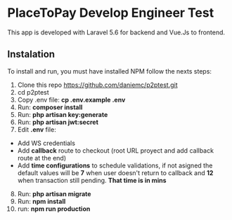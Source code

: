 # PlaceToPay Develop Engineer Test

This app is developed with Laravel 5.6 for backend and Vue.Js to frontend.

## Instalation

To install and run, you must have installed NPM follow the nexts steps:

1. Clone this repo https://github.com/daniemc/p2ptest.git
2. cd p2ptest
3. Copy .env file: **cp .env.example .env**
4. Run: **composer install**
5. Run: **php artisan key:generate**
6. Run: **php artisan jwt:secret**
7. Edit **.env** file:
- Add WS credentials 
- Add **callback** route to checkout (root URL proyect and add callback route at the end)
- Add **time configurations** to schedule validations, if not asigned the default values will be **7** when user doesn't return to callback and **12** when transaction still pending. **That time is in mins**
8. Run: **php artisan migrate**
9. Run: **npm install**
10. run: **npm run production**




